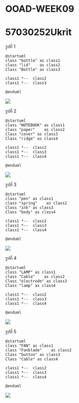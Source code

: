 # OOAD-WEEK09
# 57030252Ukrit



 รูปที่ 1
  ```
  @startuml
class "bottle" as class1
class "lid"    as class2
Class "Bottle" as class3
 
class1 *--  class2
class1 *--  class3

@enduml
  ```
  
  
![](http://www.plantuml.com/plantuml/img/SoWkIImgAStDuU9AoYyfoKbLoDVLLSZ9J47cEe6PN5mEgNafGAK0)



 รูปที่ 2
  ``` 
@startuml
class "NOTEBOOK" as class1
class "paper"    as class2
Class "cover" as class3
Class "ridge" as class4
 
class1 *--  class2
class1 *--  class3
class1 *--  class4

@enduml
  ```
  
  
![](http://www.plantuml.com/plantuml/img/SoWkIImgAStDuUBoymznTVBtzrRGqjLLA4WiI2r25KhEBqCNAifCIK_bud98pKi16W40)



 รูปที่ 3
```
@startuml
class "pen" as class1
class "spring"    as class2
Class "ink" as class3
Class "body" as class4
 
class1 *--  class2
class1 *--  class3
class1 *--  class4

@enduml
```
  
  
![](http://www.plantuml.com/plantuml/img/SoWkIImgAStDuIf8pLFGqjLLA2ueoinBXtCpyxBXxAJyb4ekXzIy5A1w0000)



 รูปที่ 4
```
@startuml
class "LAMP" as class1
class "Cable"    as class2
Class "electrode" as class3
Class "lamp" as class4
 
class1 *--  class2
class1 *--  class3
class1 *--  class4

@enduml
```
  
  
![](http://www.plantuml.com/plantuml/img/SoWkIImgAStDuV9nz0rGqDBLLN1EJCf9HN1JSrAJIuhoKv24SX9p2xWSKlDIWFe0)



 รูปที่ 5
 ```
 @startuml
class "FAN" as class1
class "Fanblade"    as class2
Class "button" as class3
Class "Cable" as class4
 
class1 *--  class2
class1 *--  class3
class1 *--  class4

@enduml
```
  
  
![](http://www.plantuml.com/plantuml/img/SoWkIImgAStDuU9oS_HJqDBLLN1Bp4lAIKn9BOQB99MMbEJdmRdEYKavgLmEgNafG7q0)

